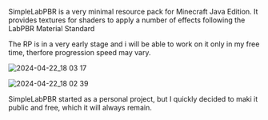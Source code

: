 SimpleLabPBR is a very minimal resource pack for Minecraft Java Edition. It provides textures for shaders to apply a number of effects following the LabPBR Material Standard

The RP is in a very early stage and i will be able to work on it only in my free time, therfore progression speed may vary.

![2024-04-22_18 03 17](https://github.com/ElMonetina/SimpleLabPBR/assets/79310913/a20de347-b5b1-4268-bb5a-55af765da0e9)

![2024-04-22_18 02 39](https://github.com/ElMonetina/SimpleLabPBR/assets/79310913/b3d979a9-cfd6-4aca-8925-81e33b40b719)

SimpleLabPBR started as a personal project, but I quickly decided to maki it public and free, which it will always remain.
